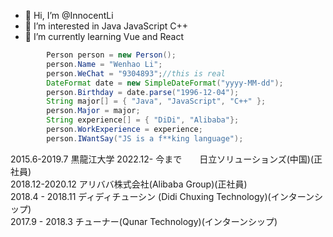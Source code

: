 - 👋 Hi, I’m @InnocentLi
- 👀 I’m interested in Java JavaScript C++ 
- 🌱 I’m currently learning Vue and React
```java
        Person person = new Person();
        person.Name = "Wenhao Li";
        person.WeChat = "9304893";//this is real
        DateFormat date = new SimpleDateFormat("yyyy-MM-dd");
        person.Birthday = date.parse("1996-12-04");
        String major[] = { "Java", "JavaScript", "C++" };
        person.Major = major;
        String experience[] = { "DiDi", "Alibaba"};
        person.WorkExperience = experience;
        person.IWantSay("JS is a f**king language");

```
2015.6-2019.7     黒龍江大学
2022.12- 今まで　　日立ソリューションズ(中国)(正社員)  
2018.12-2020.12   アリババ株式会社(Alibaba Group)(正社員)  
2018.4 - 2018.11   ディディチューシン (Didi Chuxing Technology)(インターンシップ)  
2017.9  -  2018.3   チューナー(Qunar Technology)(インターンシップ)  
